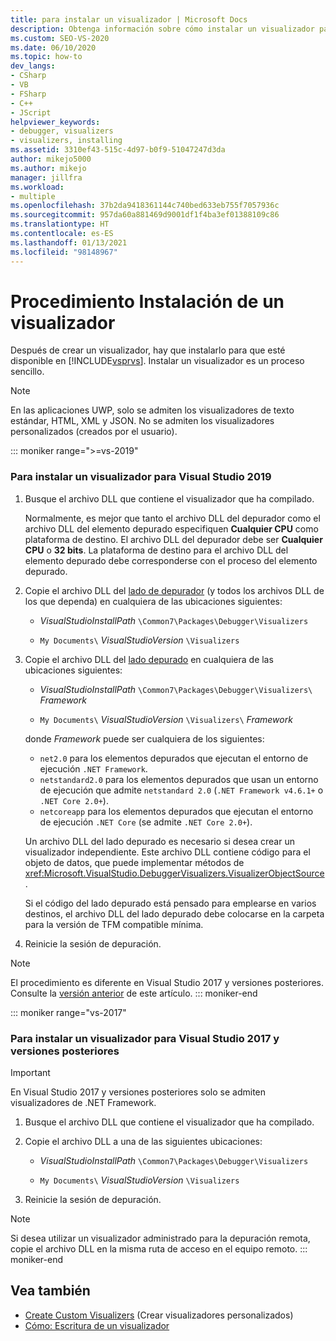 ```yaml
---
title: para instalar un visualizador | Microsoft Docs
description: Obtenga información sobre cómo instalar un visualizador para que esté disponible para su uso en la depuración en Visual Studio.
ms.custom: SEO-VS-2020
ms.date: 06/10/2020
ms.topic: how-to
dev_langs:
- CSharp
- VB
- FSharp
- C++
- JScript
helpviewer_keywords:
- debugger, visualizers
- visualizers, installing
ms.assetid: 3310ef43-515c-4d97-b0f9-51047247d3da
author: mikejo5000
ms.author: mikejo
manager: jillfra
ms.workload:
- multiple
ms.openlocfilehash: 37b2da9418361144c740bed633eb755f7057936c
ms.sourcegitcommit: 957da60a881469d9001df1f4ba3ef01388109c86
ms.translationtype: HT
ms.contentlocale: es-ES
ms.lasthandoff: 01/13/2021
ms.locfileid: "98148967"
---
```

# <a name="how-to-install-a-visualizer"></a>Procedimiento Instalación de un visualizador
Después de crear un visualizador, hay que instalarlo para que esté disponible en [!INCLUDE[vsprvs](../code-quality/includes/vsprvs_md.md)]. Instalar un visualizador es un proceso sencillo.

> [!NOTE]
> En las aplicaciones UWP, solo se admiten los visualizadores de texto estándar, HTML, XML y JSON. No se admiten los visualizadores personalizados (creados por el usuario).

::: moniker range=">=vs-2019"
### <a name="to-install-a-visualizer-for-visual-studio-2019"></a>Para instalar un visualizador para Visual Studio 2019

1. Busque el archivo DLL que contiene el visualizador que ha compilado.

   Normalmente, es mejor que tanto el archivo DLL del depurador como el archivo DLL del elemento depurado especifiquen **Cualquier CPU** como plataforma de destino. El archivo DLL del depurador debe ser **Cualquier CPU** o **32 bits**. La plataforma de destino para el archivo DLL del elemento depurado debe corresponderse con el proceso del elemento depurado.

2. Copie el archivo DLL del [lado de depurador](create-custom-visualizers-of-data.md#to-create-the-debugger-side) (y todos los archivos DLL de los que dependa) en cualquiera de las ubicaciones siguientes:

    - *VisualStudioInstallPath* `\Common7\Packages\Debugger\Visualizers`

    - `My Documents\` *VisualStudioVersion* `\Visualizers`

3. Copie el archivo DLL del [lado depurado](create-custom-visualizers-of-data.md#to-create-the-visualizer-object-source-for-the-debuggee-side) en cualquiera de las ubicaciones siguientes:

    - *VisualStudioInstallPath* `\Common7\Packages\Debugger\Visualizers\` *Framework*

    - `My Documents\` *VisualStudioVersion* `\Visualizers\` *Framework*

    donde *Framework* puede ser cualquiera de los siguientes:
    - `net2.0` para los elementos depurados que ejecutan el entorno de ejecución `.NET Framework`.
    - `netstandard2.0` para los elementos depurados que usan un entorno de ejecución que admite `netstandard 2.0` (`.NET Framework v4.6.1+` o `.NET Core 2.0+`).
    - `netcoreapp` para los elementos depurados que ejecutan el entorno de ejecución `.NET Core` (se admite `.NET Core 2.0+`).

   Un archivo DLL del lado depurado es necesario si desea crear un visualizador independiente. Este archivo DLL contiene código para el objeto de datos, que puede implementar métodos de <xref:Microsoft.VisualStudio.DebuggerVisualizers.VisualizerObjectSource>.

   Si el código del lado depurado está pensado para emplearse en varios destinos, el archivo DLL del lado depurado debe colocarse en la carpeta para la versión de TFM compatible mínima.

4. Reinicie la sesión de depuración.

> [!NOTE]
> El procedimiento es diferente en Visual Studio 2017 y versiones posteriores. Consulte la [versión anterior](how-to-install-a-visualizer.md?view=vs-2017&preserve-view=true) de este artículo.
::: moniker-end

::: moniker range="vs-2017"
### <a name="to-install-a-visualizer-for-visual-studio-2017-and-older"></a>Para instalar un visualizador para Visual Studio 2017 y versiones posteriores

> [!IMPORTANT]
> En Visual Studio 2017 y versiones posteriores solo se admiten visualizadores de .NET Framework.

1. Busque el archivo DLL que contiene el visualizador que ha compilado.

2. Copie el archivo DLL a una de las siguientes ubicaciones:

    - *VisualStudioInstallPath* `\Common7\Packages\Debugger\Visualizers`

    - `My Documents\` *VisualStudioVersion* `\Visualizers`

3. Reinicie la sesión de depuración.

> [!NOTE]
> Si desea utilizar un visualizador administrado para la depuración remota, copie el archivo DLL en la misma ruta de acceso en el equipo remoto.
::: moniker-end

## <a name="see-also"></a>Vea también
- [Create Custom Visualizers](../debugger/create-custom-visualizers-of-data.md) (Crear visualizadores personalizados)
- [Cómo: Escritura de un visualizador](create-custom-visualizers-of-data.md)
